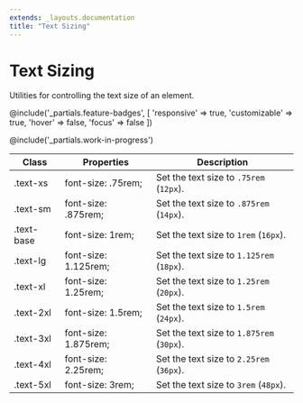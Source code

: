 ```yaml
---
extends: _layouts.documentation
title: "Text Sizing"
---
```


# Text Sizing

<div class="text-xl text-slate-light mb-4">
    Utilities for controlling the text size of an element.
</div>

@include('_partials.feature-badges', [
    'responsive' => true,
    'customizable' => true,
    'hover' => false,
    'focus' => false
])

@include('_partials.work-in-progress')

<div class="border-t border-grey-lighter">
    <table class="w-full text-left" style="border-collapse: collapse;">
        <colgroup>
            <col class="w-1/5">
            <col class="w-1/3">
            <col>
        </colgroup>
        <thead>
          <tr>
              <th class="text-sm font-semibold text-grey-darker p-2 bg-grey-lightest">Class</th>
              <th class="text-sm font-semibold text-grey-darker p-2 bg-grey-lightest">Properties</th>
              <th class="text-sm font-semibold text-grey-darker p-2 bg-grey-lightest">Description</th>
          </tr>
        </thead>
        <tbody class="align-baseline">
            <tr>
                <td class="p-2 border-t border-smoke font-mono text-xs text-purple-dark whitespace-no-wrap">.text-xs</td>
                <td class="p-2 border-t border-smoke font-mono text-xs text-blue-dark">font-size: .75rem;</td>
                <td class="p-2 border-t border-smoke text-sm text-grey-darker">Set the text size to <code>.75rem</code> (<code>12px</code>).</td>
            </tr>
            <tr>
                <td class="p-2 border-t border-smoke-light font-mono text-xs text-purple-dark whitespace-no-wrap">.text-sm</td>
                <td class="p-2 border-t border-smoke-light font-mono text-xs text-blue-dark">font-size: .875rem;</td>
                <td class="p-2 border-t border-smoke-light text-sm text-grey-darker">Set the text size to <code>.875rem</code> (<code>14px</code>).</td>
            </tr>
            <tr>
                <td class="p-2 border-t border-smoke-light font-mono text-xs text-purple-dark whitespace-no-wrap">.text-base</td>
                <td class="p-2 border-t border-smoke-light font-mono text-xs text-blue-dark">font-size: 1rem;</td>
                <td class="p-2 border-t border-smoke-light text-sm text-grey-darker">Set the text size to <code>1rem</code> (<code>16px</code>).</td>
            </tr>
            <tr>
                <td class="p-2 border-t border-smoke-light font-mono text-xs text-purple-dark whitespace-no-wrap">.text-lg</td>
                <td class="p-2 border-t border-smoke-light font-mono text-xs text-blue-dark">font-size: 1.125rem;</td>
                <td class="p-2 border-t border-smoke-light text-sm text-grey-darker">Set the text size to <code>1.125rem</code> (<code>18px</code>).</td>
            </tr>
            <tr>
                <td class="p-2 border-t border-smoke-light font-mono text-xs text-purple-dark whitespace-no-wrap">.text-xl</td>
                <td class="p-2 border-t border-smoke-light font-mono text-xs text-blue-dark">font-size: 1.25rem;</td>
                <td class="p-2 border-t border-smoke-light text-sm text-grey-darker">Set the text size to <code>1.25rem</code> (<code>20px</code>).</td>
            </tr>
            <tr>
                <td class="p-2 border-t border-smoke-light font-mono text-xs text-purple-dark whitespace-no-wrap">.text-2xl</td>
                <td class="p-2 border-t border-smoke-light font-mono text-xs text-blue-dark">font-size: 1.5rem;</td>
                <td class="p-2 border-t border-smoke-light text-sm text-grey-darker">Set the text size to <code>1.5rem</code> (<code>24px</code>).</td>
            </tr>
            <tr>
                <td class="p-2 border-t border-smoke-light font-mono text-xs text-purple-dark whitespace-no-wrap">.text-3xl</td>
                <td class="p-2 border-t border-smoke-light font-mono text-xs text-blue-dark">font-size: 1.875rem;</td>
                <td class="p-2 border-t border-smoke-light text-sm text-grey-darker">Set the text size to <code>1.875rem</code> (<code>30px</code>).</td>
            </tr>
            <tr>
                <td class="p-2 border-t border-smoke-light font-mono text-xs text-purple-dark whitespace-no-wrap">.text-4xl</td>
                <td class="p-2 border-t border-smoke-light font-mono text-xs text-blue-dark">font-size: 2.25rem;</td>
                <td class="p-2 border-t border-smoke-light text-sm text-grey-darker">Set the text size to <code>2.25rem</code> (<code>36px</code>).</td>
            </tr>
            <tr>
                <td class="p-2 border-t border-smoke-light font-mono text-xs text-purple-dark whitespace-no-wrap">.text-5xl</td>
                <td class="p-2 border-t border-smoke-light font-mono text-xs text-blue-dark">font-size: 3rem;</td>
                <td class="p-2 border-t border-smoke-light text-sm text-grey-darker">Set the text size to <code>3rem</code> (<code>48px</code>).</td>
            </tr>
        </tbody>
    </table>
</div>
